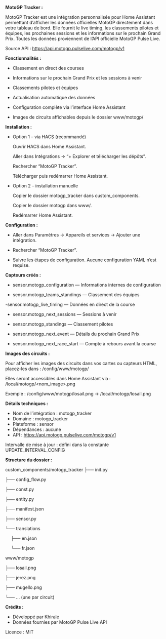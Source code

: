 **MotoGP Tracker :**

MotoGP Tracker est une intégration personnalisée pour Home Assistant permettant d’afficher les données officielles MotoGP directement dans votre tableau de bord.
Elle fournit le live timing, les classements pilotes et équipes, les prochaines sessions et les informations sur le prochain Grand Prix.
Toutes les données proviennent de l’API officielle MotoGP Pulse Live.

Source API : https://api.motogp.pulselive.com/motogp/v1

**Fonctionnalités :**

- Classement en direct des courses

- Informations sur le prochain Grand Prix et les sessions à venir

- Classements pilotes et équipes

- Actualisation automatique des données

- Configuration complète via l’interface Home Assistant

- Images de circuits affichables depuis le dossier www/motogp/

**Installation :**

- Option 1 – via HACS (recommandé)

    Ouvrir HACS dans Home Assistant.

    Aller dans Intégrations → “+ Explorer et télécharger les dépôts”.

    Rechercher “MotoGP Tracker”.

    Télécharger puis redémarrer Home Assistant.

- Option 2 – installation manuelle

    Copier le dossier motogp_tracker dans custom_components.

    Copier le dossier motogp dans www/.

    Redémarrer Home Assistant.

**Configuration :**

- Aller dans Paramètres → Appareils et services → Ajouter une intégration.

- Rechercher “MotoGP Tracker”.

- Suivre les étapes de configuration.
  Aucune configuration YAML n’est requise.

 **Capteurs créés :**

- sensor.motogp_configuration — Informations internes de configuration

- sensor.motogp_teams_standings — Classement des équipes

 -sensor.motogp_live_timing — Données en direct de la course

- sensor.motogp_next_sessions — Sessions à venir

- sensor.motogp_standings — Classement pilotes

- sensor.motogp_next_event — Détails du prochain Grand Prix

- sensor.motogp_next_race_start — Compte à rebours avant la course

**Images des circuits :**

Pour afficher les images des circuits dans vos cartes ou capteurs HTML, placez-les dans :
/config/www/motogp/

Elles seront accessibles dans Home Assistant via :
/local/motogp/<nom_image>.png

Exemple :
/config/www/motogp/losail.png → /local/motogp/losail.png

**Détails techniques :**

- Nom de l’intégration : motogp_tracker
- Domaine : motogp_tracker
- Plateforme : sensor
- Dépendances : aucune
- API : https://api.motogp.pulselive.com/motogp/v1

Intervalle de mise à jour : défini dans la constante UPDATE_INTERVAL_CONFIG

**Structure du dossier :**

custom_components/motogp_tracker
├── init.py

├── config_flow.py

├── const.py

├── entity.py

├── manifest.json

├── sensor.py

└── translations

  ├── en.json
  
  └── fr.json

www/motogp

├── losail.png

├── jerez.png

├── mugello.png

└── ... (une par circuit)

**Crédits :**

- Développé par Khirale
- Données fournies par MotoGP Pulse Live API

Licence : MIT
